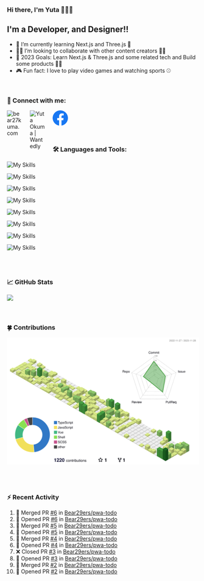### Hi there, I'm Yuta 🤟🏻🐻

## I'm a Developer, and Designer!!

- 🌱 I’m currently learning Next.js and Three.js 🤣
- 👬🏻 I’m looking to collaborate with other content creators 👋🏻
- 🥅 2023 Goals: Learn Next.js & Three.js and some related tech and Build some products 💪🏻
- 🎮 Fun fact: I love to play video games and watching sports ⚾️

<br />

### :wave: Connect with me:

[<img align="left" alt="bear27kuma.com" width="40px" src="https://user-images.githubusercontent.com/39920490/156489586-f125813b-e344-46d6-9306-f5786684b976.jpg" style="margin-right: 20px;" />](https://bear29ers.github.io/)
[<img align="left" alt="Yuta Okuma | Wantedly" width="40px" src="https://user-images.githubusercontent.com/39920490/156489528-fdc520d6-10f1-43b6-8bf8-fadf8dcf1a90.jpg" style="margin-right: 20px;" />](https://www.wantedly.com/id/yuta_okuma_b)
[<img align="left" alt="Yuta Okuma | Facebook" width="40px" src="https://github.com/github/explore/blob/main/topics/facebook/facebook.png?raw=true" style="margin-right: 20px;" />](https://www.facebook.com/kumakuma1129/)

[//]: # '[<img align="left" alt="Yuta Okuma | Instagram" width="40px" src="https://github.com/github/explore/blob/main/topics/instagram/instagram.png?raw=true" />](https://www.instagram.com/bear_27earl/)'

<br />
<br />
<br />
<br />

### :hammer_and_wrench: Languages and Tools:

![My Skills](https://skillicons.dev/icons?i=html,css,sass,tailwind,bootstrap,js,ts)

![My Skills](https://skillicons.dev/icons?i=jquery,threejs,react,emotion,styledcomponents,materialui,nextjs)

![My Skills](https://skillicons.dev/icons?i=vercel,vue,nuxt,vite,nodejs,express,jest)

![My Skills](https://skillicons.dev/icons?i=regex,webpack,babel,php,laravel,mysql,sqlite)

![My Skills](https://skillicons.dev/icons?i=docker,git,github,githubactions,aws,gcp,firebase)

![My Skills](https://skillicons.dev/icons?i=vim,neovim,linux,bash,lua,markdown,svg)

![My Skills](https://skillicons.dev/icons?i=idea,vscode,atom,figma,xd,ps,ai)

![My Skills](https://skillicons.dev/icons?i=pr,ae,postman,sentry,codepen,stackoverflow,discord)

<br />
<br />

### :chart_with_upwards_trend: GitHub Stats

<div style="display: flex;">
    <a href="https://github.com/Bear29ers">
        <img height="220px;" src="https://github-readme-stats-bear29ers.vercel.app/api?username=Bear29ers&show_icons=true&theme=bear">
    </a>
</div>

<br />
<br />

### :four_leaf_clover: Contributions

![](./profile-3d-contrib/profile-green-animate.svg)

<br />
<br />

### :zap: Recent Activity

<!--START_SECTION:activity-->

1. 🎉 Merged PR [#6](https://github.com/Bear29ers/pwa-todo/pull/6) in [Bear29ers/pwa-todo](https://github.com/Bear29ers/pwa-todo)
2. 💪 Opened PR [#6](https://github.com/Bear29ers/pwa-todo/pull/6) in [Bear29ers/pwa-todo](https://github.com/Bear29ers/pwa-todo)
3. 🎉 Merged PR [#5](https://github.com/Bear29ers/pwa-todo/pull/5) in [Bear29ers/pwa-todo](https://github.com/Bear29ers/pwa-todo)
4. 💪 Opened PR [#5](https://github.com/Bear29ers/pwa-todo/pull/5) in [Bear29ers/pwa-todo](https://github.com/Bear29ers/pwa-todo)
5. 🎉 Merged PR [#4](https://github.com/Bear29ers/pwa-todo/pull/4) in [Bear29ers/pwa-todo](https://github.com/Bear29ers/pwa-todo)
6. 💪 Opened PR [#4](https://github.com/Bear29ers/pwa-todo/pull/4) in [Bear29ers/pwa-todo](https://github.com/Bear29ers/pwa-todo)
7. ❌ Closed PR [#3](https://github.com/Bear29ers/pwa-todo/pull/3) in [Bear29ers/pwa-todo](https://github.com/Bear29ers/pwa-todo)
8. 💪 Opened PR [#3](https://github.com/Bear29ers/pwa-todo/pull/3) in [Bear29ers/pwa-todo](https://github.com/Bear29ers/pwa-todo)
9. 🎉 Merged PR [#2](https://github.com/Bear29ers/pwa-todo/pull/2) in [Bear29ers/pwa-todo](https://github.com/Bear29ers/pwa-todo)
10. 💪 Opened PR [#2](https://github.com/Bear29ers/pwa-todo/pull/2) in [Bear29ers/pwa-todo](https://github.com/Bear29ers/pwa-todo)

<!--END_SECTION:activity-->
